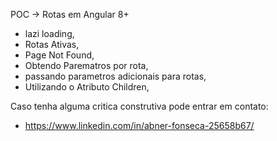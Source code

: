 POC -> Rotas em Angular 8+

- lazi loading,
- Rotas Ativas,
- Page Not Found,
- Obtendo Parematros por rota,
- passando parametros adicionais para rotas,
- Utilizando o Atributo Children,

Caso tenha alguma critica construtiva pode entrar em contato:

- https://www.linkedin.com/in/abner-fonseca-25658b67/
